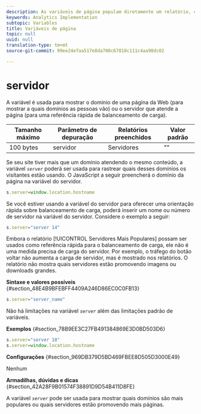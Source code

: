 ```yaml
---
description: As variáveis de página populam diretamente um relatório, como pageName, Propriedades de lista, Variáveis de lista, entre outros.
keywords: Analytics Implementation
subtopic: Variables
title: Variáveis de página
topic: null
uuid: null
translation-type: tm+mt
source-git-commit: 99ee24efaa517e8da700c67818c111c4aa90dc02

---
```



# servidor

A variável é usada para mostrar o domínio de uma página da Web (para mostrar a quais domínios as pessoas vão) ou o servidor que atende a página (para uma referência rápida de balanceamento de carga).


<!-- 

server.xml

 -->

| Tamanho máximo | Parâmetro de depuração | Relatórios preenchidos | Valor padrão |
|---|---|---|---|
| 100 bytes | servidor | Servidores | "" |

Se seu site tiver mais que um domínio atendendo o mesmo conteúdo, a variável *`server`* poderá ser usada para rastrear quais desses domínios os visitantes estão usando. O JavaScript a seguir preencherá o domínio da página na variável do servidor.

```js
s.server=window.location.hostname
```

Se você estiver usando a variável do servidor para oferecer uma orientação rápida sobre balanceamento de carga, poderá inserir um nome ou número de servidor na variável do servidor. Considere o exemplo a seguir:

```js
s.server="server 14"
```

Embora o relatório [!UICONTROL Servidores Mais Populares] possam ser usados como referência rápida para o balanceamento de carga, ele não é uma medida precisa de carga do servidor. Por exemplo, o tráfego do botão voltar não aumenta a carga de servidor, mas é mostrado nos relatórios. O relatório não mostra quais servidores estão promovendo imagens ou downloads grandes.

**Sintaxe e valores possíveis** {#section_48E4B9BFEBFF4409A246D86EC0C0FB13}

```js
s.server="server_name"
```

Não há limitações na variável *`server`* além das limitações padrão de variáveis.

**Exemplos** {#section_78B9EE3C27FB491384869E3D0BD503D6}

```js
s.server="server 18" 
s.server=window.location.hostname 
```

**Configurações** {#section_969DB379D5BD469FBEE8D505D3000E49}

Nenhum

**Armadilhas, dúvidas e dicas** {#section_42A28F9B01574F38891D9D54B411D8FE}

A variável *`server`* pode ser usada para mostrar quais domínios são mais populares ou quais servidores estão promovendo mais páginas.

